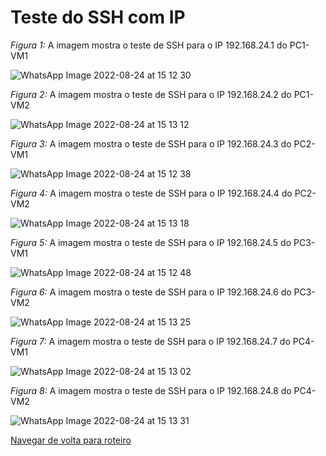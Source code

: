 # Teste do SSH com IP

*Figura 1:* A imagem mostra o teste de SSH para o IP 192.168.24.1 do PC1-VM1

![WhatsApp Image 2022-08-24 at 15 12 30](https://user-images.githubusercontent.com/103062733/186668470-34797444-c0e8-4a8f-8bc8-0bfbc228da28.jpeg)


*Figura 2:* A imagem mostra o teste de SSH para o IP 192.168.24.2 do PC1-VM2

![WhatsApp Image 2022-08-24 at 15 13 12](https://user-images.githubusercontent.com/103062733/186668498-d9d92827-c4e8-40e8-ba1d-0bf271c53287.jpeg)


*Figura 3:* A imagem mostra o teste de SSH para o IP 192.168.24.3 do PC2-VM1

![WhatsApp Image 2022-08-24 at 15 12 38](https://user-images.githubusercontent.com/103062733/186668747-59ac54b5-3432-4f38-99fa-5f948fb4b029.jpeg)


*Figura 4:* A imagem mostra o teste de SSH para o IP 192.168.24.4 do PC2-VM2

![WhatsApp Image 2022-08-24 at 15 13 18](https://user-images.githubusercontent.com/103062733/186668781-e011c7df-9f3b-4520-8209-507d5c381823.jpeg)


*Figura 5:* A imagem mostra o teste de SSH para o IP 192.168.24.5 do PC3-VM1

![WhatsApp Image 2022-08-24 at 15 12 48](https://user-images.githubusercontent.com/103062733/186668906-0670add3-3d63-4160-9666-96c8637e0db1.jpeg)


*Figura 6:* A imagem mostra o teste de SSH para o IP 192.168.24.6 do PC3-VM2

![WhatsApp Image 2022-08-24 at 15 13 25](https://user-images.githubusercontent.com/103062733/186668916-55c446af-9501-447c-850c-932e412bb5ea.jpeg)


*Figura 7:* A imagem mostra o teste de SSH para o IP 192.168.24.7 do PC4-VM1

![WhatsApp Image 2022-08-24 at 15 13 02](https://user-images.githubusercontent.com/103062733/186669067-49c12f93-6304-41bc-96c5-6de9aad76f9f.jpeg)


*Figura 8:* A imagem mostra o teste de SSH para o IP 192.168.24.8 do PC4-VM2

![WhatsApp Image 2022-08-24 at 15 13 31](https://user-images.githubusercontent.com/103062733/186669116-c1c29048-23b0-4757-8078-795e1158ce15.jpeg)


[Navegar de volta para roteiro](https://github.com/martanascimento1/Projeto-redes-bimestre2)


